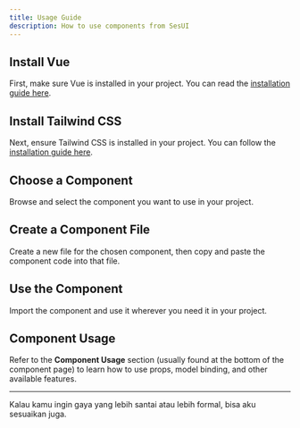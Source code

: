```yaml
---
title: Usage Guide
description: How to use components from SesUI
---
```


## Install Vue

First, make sure Vue is installed in your project. You can read the [installation guide here](https://vite.dev/guide/).

## Install Tailwind CSS

Next, ensure Tailwind CSS is installed in your project. You can follow the [installation guide here](https://tailwindcss.com/docs/installation).

## Choose a Component

Browse and select the component you want to use in your project.

## Create a Component File

Create a new file for the chosen component, then copy and paste the component code into that file.

## Use the Component

Import the component and use it wherever you need it in your project.

## Component Usage

Refer to the **Component Usage** section (usually found at the bottom of the component page) to learn how to use props, model binding, and other available features.

---

Kalau kamu ingin gaya yang lebih santai atau lebih formal, bisa aku sesuaikan juga.
